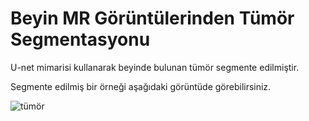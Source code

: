 # Beyin MR Görüntülerinden Tümör Segmentasyonu

U-net mimarisi kullanarak beyinde bulunan tümör segmente edilmiştir.

Segmente edilmiş bir örneği aşağıdaki görüntüde görebilirsiniz.

![tümör](https://user-images.githubusercontent.com/52465630/157935279-e8d75045-e350-4a08-94ec-8f81d5e33679.png)


